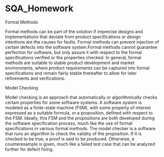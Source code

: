 SQA_Homework
============
Formal Methods

Formal methods can be part of the solution if imprecise designs and implementations that deviate from product specifications or design intentions are the causes for faults. Formal methods can prevent injection of certain defects into the software system.Formal methods cannot guarantee perfection for software, but only assure it with respect to the formal specifications verified or the properties checked. In general, formal methods are suitable to stable product development and market environments, where product requirements can be captured into formal specifications and remain fairly stable thereafter to allow for later refinements and verifications.

Model Checking

Model checking is an approach that automatically or algorithmically checks certain properties for some software systems. A software system is modeled as a finite-state machine (FSM), with some property of interest expressed as a suitable formula, or a proposition, defined with respect to the FSM. Ideally, this FSM and the propositions are both developed during the software specification process, much like the use of formal specifications in various formal methods. The model checker is a software that runs an algorithm to check the validity of the proposition. If it is checked to be true, a proof is said to be produced. Otherwise, a counterexample is given, much like a failed test case that can be analyzed further for defect fixing.
